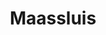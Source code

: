 ---
plaats: "Maassluis"
naam: "Maassluis"
title: "Maassluis"
afbeelding: "/images/.jpg"
tags: ["verdwenenmolens"]
---
